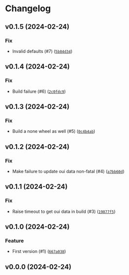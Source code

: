 # Changelog

## v0.1.5 (2024-02-24)

### Fix

- Invalid defaults (#7) ([`5b84d34`](https://github.com/Bluetooth-Devices/aiooui/commit/5b84d3469fee22d4dc821fbd525a362a87c8674e))

## v0.1.4 (2024-02-24)

### Fix

- Build failure (#6) ([`2c0fdc9`](https://github.com/Bluetooth-Devices/aiooui/commit/2c0fdc9685993ffafdb80f5e8a42264748cc792e))

## v0.1.3 (2024-02-24)

### Fix

- Build a none wheel as well (#5) ([`0c4b4ab`](https://github.com/Bluetooth-Devices/aiooui/commit/0c4b4ab1e1872a3e84387bf6cf395339b0a5eaa0))

## v0.1.2 (2024-02-24)

### Fix

- Make failure to update oui data non-fatal (#4) ([`a7bb60d`](https://github.com/Bluetooth-Devices/aiooui/commit/a7bb60deb0980a9bfda3debda499393c89601f50))

## v0.1.1 (2024-02-24)

### Fix

- Raise timeout to get oui data in build (#3) ([`19877f5`](https://github.com/Bluetooth-Devices/aiooui/commit/19877f59395385d602760acb0f1669961bacbaa6))

## v0.1.0 (2024-02-24)

### Feature

- First version (#1) ([`667a038`](https://github.com/Bluetooth-Devices/aiooui/commit/667a038e2bdac33cd628044001cb149027bdc75f))

## v0.0.0 (2024-02-24)
